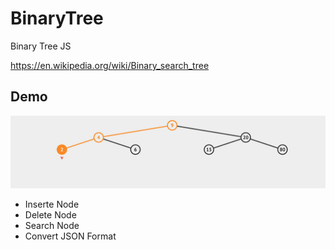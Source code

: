 # BinaryTree
Binary Tree JS

https://en.wikipedia.org/wiki/Binary_search_tree

## Demo
![Demo](bsc.jpg)

- Inserte Node
- Delete Node
- Search Node
- Convert JSON Format

